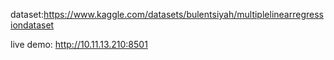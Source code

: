 dataset:https://www.kaggle.com/datasets/bulentsiyah/multiplelinearregressiondataset

live demo:  http://10.11.13.210:8501
